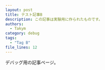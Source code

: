 ```yaml
---
layout: post
title: テスト記事B
description: この記事は実験用に作られたものです。
authors:
  - Takym
category: debug
tags:
  - "Tag B"
file_lines: 12
---
```

デバッグ用の記事ページ。
